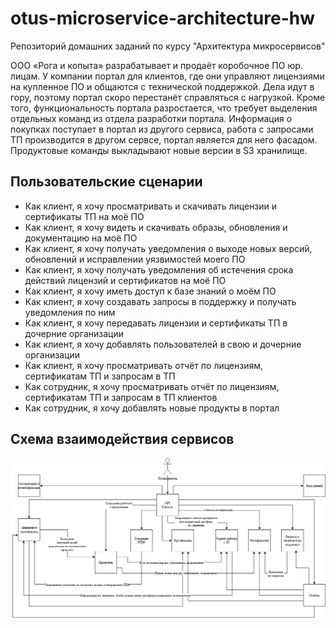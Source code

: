 # otus-microservice-architecture-hw
Репозиторий домашних заданий по курсу "Архитектура микросервисов"

ООО «Рога и копыта» разрабатывает и продаёт коробочное ПО юр. лицам. У компании портал для клиентов, где они управляют лицензиями на купленное ПО и общаются с технической поддержкой. Дела идут в гору, поэтому портал скоро перестанёт справляться с нагрузкой. Кроме того, функциональность портала разростается, что требует выделения отдельных команд из отдела разработки портала. Информация о покупках поступает в портал из другого сервиса, работа с запросами ТП производится в другом сервсе, портал является для него фасадом. Продуктовые команды выкладывают новые версии в S3 хранилище.

## Пользовательские сценарии
- Как клиент, я хочу просматривать и скачивать лицензии и сертификаты ТП на моё ПО  
- Как клиент, я хочу видеть и скачивать образы, обновления и документацию на моё ПО  
- Как клиент, я хочу получать уведомления о выходе новых версий, обновлений и исправлении  уязвимостей моего ПО  
- Как клиент, я хочу получать уведомления об истечения срока действий лицензий и сертификатов на моё ПО  
- Как клиент, я хочу иметь доступ к базе знаний о моём ПО
- Как клиент, я хочу создавать запросы в поддержку и получать уведомления по ним
- Как клиент, я хочу передавать лицензии и сертификаты ТП в дочерние организации
- Как клиент, я хочу добавлять пользователей в свою и дочерние организации
- Как клиент, я хочу просматривать отчёт по лицензиям, сертификатам ТП и запросам в ТП  
- Как сотрудник, я хочу просматривать отчёт по лицензиям, сертификатам ТП и запросам в ТП клиентов
- Как сотрудник, я хочу добавлять новые продукты в портал

## Схема взаимодействия сервисов
[<img src="https://raw.githubusercontent.com/toolen/otus-microservice-architecture-hw/refs/heads/hw-01/%D0%A1%D1%85%D0%B5%D0%BC%D0%B0%20%D0%B2%D0%B7%D0%B0%D0%B8%D0%BC%D0%BE%D0%B4%D0%B5%D0%B9%D1%81%D1%82%D0%B2%D0%B8%D1%8F%20%D1%81%D0%B5%D1%80%D0%B2%D0%B8%D1%81%D0%BE%D0%B2.png">](https://github.com/toolen/otus-microservice-architecture-hw/blob/hw-01/%D0%A1%D1%85%D0%B5%D0%BC%D0%B0%20%D0%B2%D0%B7%D0%B0%D0%B8%D0%BC%D0%BE%D0%B4%D0%B5%D0%B9%D1%81%D1%82%D0%B2%D0%B8%D1%8F%20%D1%81%D0%B5%D1%80%D0%B2%D0%B8%D1%81%D0%BE%D0%B2.png)